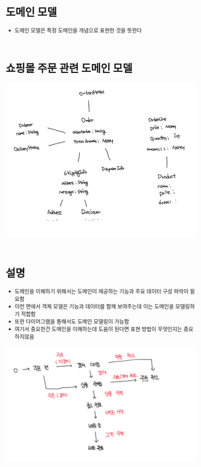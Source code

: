 # 도메인 모델

- 도메인 모델은 특정 도메인을 개념으로 표현한 것을 뜻한다

<br>

# 쇼핑몰 주문 관련 도메인 모델

![alt text](image.png)

<br>

# 설명

- 도메인을 이해하기 위해서는 도메인이 제공하는 기능과 주요 데이터 구성 파악이 필요함
- 이런 면에서 객체 모델은 기능과 데이터를 함께 보여주는데 이는 도메인을 모델링하기 적합함
- 또한 다이어그램을 통해서도 도메인 모델링이 가능함
- 여기서 중요한건 도메인을 이해하는데 도움이 된다면 표현 방법이 무엇인지는 중요하지않음

![alt text](image-1.png)
